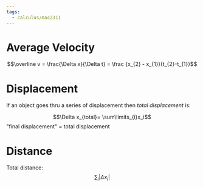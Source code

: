 ```yaml
---
tags:
  - calculus/mac2311
---
```



# Average Velocity
$$\overline v = \frac{\Delta x}{\Delta t} = \frac {x_{2} - x_{1}}{t_{2}-t_{1}}$$
# Displacement

If an object goes thru a series of displacement then _total displacement_ is:



$$\Delta x_{total}= \sum\limits_{i}x_i$$
"final displacement" = total displacement
# Distance
Total distance: 
$$\sum_{i}\vert\Delta x_{i}\vert$$